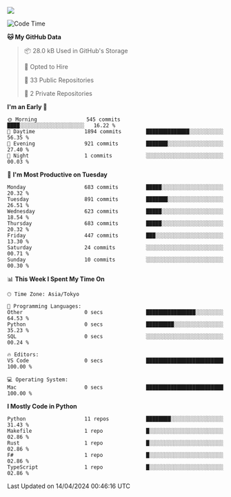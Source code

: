 ![](https://komarev.com/ghpvc/?username=kitagawa-hr)

<!--START_SECTION:waka-->
![Code Time](http://img.shields.io/badge/Code%20Time-803%20hrs%208%20mins-blue)

**🐱 My GitHub Data** 

> 📦 28.0 kB Used in GitHub's Storage 
 > 
> 💼 Opted to Hire
 > 
> 📜 33 Public Repositories 
 > 
> 🔑 2 Private Repositories 
 > 
**I'm an Early 🐤** 

```text
🌞 Morning                545 commits         ████░░░░░░░░░░░░░░░░░░░░░   16.22 % 
🌆 Daytime                1894 commits        ██████████████░░░░░░░░░░░   56.35 % 
🌃 Evening                921 commits         ███████░░░░░░░░░░░░░░░░░░   27.40 % 
🌙 Night                  1 commits           ░░░░░░░░░░░░░░░░░░░░░░░░░   00.03 % 
```
📅 **I'm Most Productive on Tuesday** 

```text
Monday                   683 commits         █████░░░░░░░░░░░░░░░░░░░░   20.32 % 
Tuesday                  891 commits         ███████░░░░░░░░░░░░░░░░░░   26.51 % 
Wednesday                623 commits         █████░░░░░░░░░░░░░░░░░░░░   18.54 % 
Thursday                 683 commits         █████░░░░░░░░░░░░░░░░░░░░   20.32 % 
Friday                   447 commits         ███░░░░░░░░░░░░░░░░░░░░░░   13.30 % 
Saturday                 24 commits          ░░░░░░░░░░░░░░░░░░░░░░░░░   00.71 % 
Sunday                   10 commits          ░░░░░░░░░░░░░░░░░░░░░░░░░   00.30 % 
```


📊 **This Week I Spent My Time On** 

```text
🕑︎ Time Zone: Asia/Tokyo

💬 Programming Languages: 
Other                    0 secs              ████████████████░░░░░░░░░   64.53 % 
Python                   0 secs              █████████░░░░░░░░░░░░░░░░   35.23 % 
SQL                      0 secs              ░░░░░░░░░░░░░░░░░░░░░░░░░   00.24 % 

🔥 Editors: 
VS Code                  0 secs              █████████████████████████   100.00 % 

💻 Operating System: 
Mac                      0 secs              █████████████████████████   100.00 % 
```

**I Mostly Code in Python** 

```text
Python                   11 repos            ████████░░░░░░░░░░░░░░░░░   31.43 % 
Makefile                 1 repo              █░░░░░░░░░░░░░░░░░░░░░░░░   02.86 % 
Rust                     1 repo              █░░░░░░░░░░░░░░░░░░░░░░░░   02.86 % 
F#                       1 repo              █░░░░░░░░░░░░░░░░░░░░░░░░   02.86 % 
TypeScript               1 repo              █░░░░░░░░░░░░░░░░░░░░░░░░   02.86 % 
```




 Last Updated on 14/04/2024 00:46:16 UTC
<!--END_SECTION:waka-->
